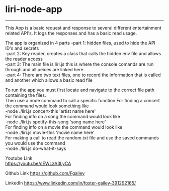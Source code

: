 # liri-node-app

**************************
This App is a basic request and response to several different entertainment related API's. It logs the responses and has a basic read usage.  

The app is organized in 4 parts
    -part 1: hidden files, used to hide the API ID's and secrets  
    -part 2: Key reader, creates a class that calls the hidden env file and allows the reader access  
    -part 3: The main file is liri.js this is where the console comands are run through and all peices are linked here.  
    -part 4: There are two text files, one to record the information that is called and another which allows a basic read file  
  
To run the app you must first locate and navigate to the correct file path containing the files.  
Then use a node command to call a specific function
For finding a concert the command would look something like   
    -node ./liri.js concert-this 'artist name here'    
For finding info on a song the command would look like  
    -node ./liri.js spotify-this-song 'song name here'  
For finding info on a movie the command would look like  
    -node ./liri.js movie-this 'movie name here'  
For making a call to read the random.txt file and use the saved commands you would use the command  
    -node ./liri.js do-what-it-says

Youtube Link  
https://youtu.be/cEWLzA3LyCA 

Github Link
https://github.com/Fgailey

LinkedIn
https://www.linkedin.com/in/foster-gailey-391292165/
